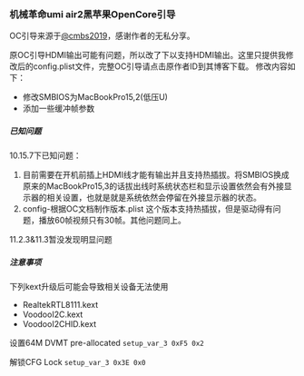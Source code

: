 ### 机械革命umi air2黑苹果OpenCore引导 
OC引导来源于[@cmbs2019](https://www.cmbs-soft.com/oc-10th-2-8-0/)，感谢作者的无私分享。

原OC引导HDMI输出可能有问题，所以改了下以支持HDMI输出。这里只提供我修改后的config.plist文件，完整OC引导请点击原作者ID到其博客下载。
修改内容如下：
* 修改SMBIOS为MacBookPro15,2(低压U)
* 添加一些缓冲帧参数

##### 已知问题
10.15.7下已知问题：
1. 目前需要在开机前插上HDMI线才能有输出并且支持热插拔。将SMBIOS换成原来的MacBookPro15,3的话拔出线时系统状态栏和显示设置依然会有外接显示器的相关设置，也就是就是系统依然会停留在外接显示器的状态。
2. config-根据OC文档制作版本.plist 这个版本支持热插拔，但是驱动得有问题，播放60帧视频只有30帧。其他问题同上。
   
11.2.3&11.3暂没发现明显问题

##### 注意事项
下列kext升级后可能会导致相关设备无法使用
- RealtekRTL8111.kext
- VoodooI2C.kext
- VoodooI2CHID.kext

设置64M DVMT pre-allocated
```setup_var_3 0xF5 0x2```

解锁CFG Lock
```setup_var_3 0x3E 0x0```